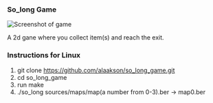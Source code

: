 ### So_long Game

![Screenshot of game ](https://github.com/user-attachments/assets/68b020c1-99d2-4a0d-9cf1-ed3098f644a3)


A 2d gane where you collect item(s) and reach the exit. 

### Instructions for Linux

1. git clone https://github.com/alaakson/so_long_game.git
2. cd so_long_game
3. run make
4. ./so_long sources/maps/map(a number from 0-3).ber -> map0.ber 
